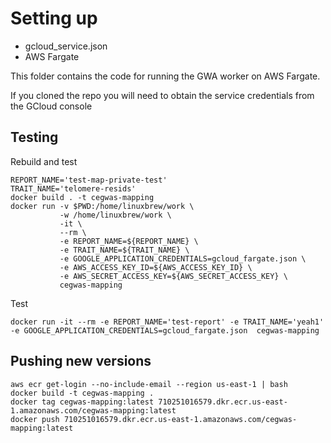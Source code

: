 # Setting up


* gcloud_service.json
* AWS Fargate

This folder contains the code for running the GWA worker on AWS Fargate.

If you cloned the repo you will need to obtain the service credentials from the GCloud console


## Testing


Rebuild and test 
```shell
REPORT_NAME='test-map-private-test'
TRAIT_NAME='telomere-resids'
docker build . -t cegwas-mapping
docker run -v $PWD:/home/linuxbrew/work \
           -w /home/linuxbrew/work \
           -it \
           --rm \
           -e REPORT_NAME=${REPORT_NAME} \
           -e TRAIT_NAME=${TRAIT_NAME} \
           -e GOOGLE_APPLICATION_CREDENTIALS=gcloud_fargate.json \
           -e AWS_ACCESS_KEY_ID=${AWS_ACCESS_KEY_ID} \
           -e AWS_SECRET_ACCESS_KEY=${AWS_SECRET_ACCESS_KEY} \
           cegwas-mapping
```

Test
```
docker run -it --rm -e REPORT_NAME='test-report' -e TRAIT_NAME='yeah1' -e GOOGLE_APPLICATION_CREDENTIALS=gcloud_fargate.json  cegwas-mapping
```

## Pushing new versions

```
aws ecr get-login --no-include-email --region us-east-1 | bash
docker build -t cegwas-mapping .
docker tag cegwas-mapping:latest 710251016579.dkr.ecr.us-east-1.amazonaws.com/cegwas-mapping:latest
docker push 710251016579.dkr.ecr.us-east-1.amazonaws.com/cegwas-mapping:latest
```